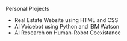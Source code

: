 Personal Projects
- Real Estate Website using HTML and CSS
- AI Voicebot using Python and IBM Watson
- AI Research on Human-Robot Coexistance
